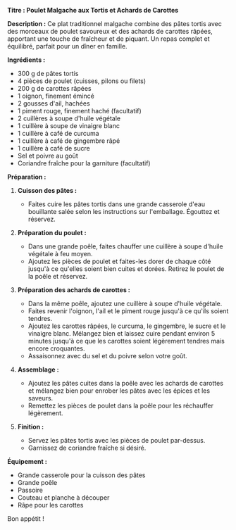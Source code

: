 **Titre : Poulet Malgache aux Tortis et Achards de Carottes**

**Description :**
Ce plat traditionnel malgache combine des pâtes tortis avec des morceaux de poulet savoureux et des achards de carottes râpées, apportant une touche de fraîcheur et de piquant. Un repas complet et équilibré, parfait pour un dîner en famille.

**Ingrédients :**
- 300 g de pâtes tortis
- 4 pièces de poulet (cuisses, pilons ou filets)
- 200 g de carottes râpées
- 1 oignon, finement émincé
- 2 gousses d'ail, hachées
- 1 piment rouge, finement haché (facultatif)
- 2 cuillères à soupe d'huile végétale
- 1 cuillère à soupe de vinaigre blanc
- 1 cuillère à café de curcuma
- 1 cuillère à café de gingembre râpé
- 1 cuillère à café de sucre
- Sel et poivre au goût
- Coriandre fraîche pour la garniture (facultatif)

**Préparation :**
1. **Cuisson des pâtes :**
   - Faites cuire les pâtes tortis dans une grande casserole d'eau bouillante salée selon les instructions sur l'emballage. Égouttez et réservez.

2. **Préparation du poulet :**
   - Dans une grande poêle, faites chauffer une cuillère à soupe d'huile végétale à feu moyen.
   - Ajoutez les pièces de poulet et faites-les dorer de chaque côté jusqu'à ce qu'elles soient bien cuites et dorées. Retirez le poulet de la poêle et réservez.

3. **Préparation des achards de carottes :**
   - Dans la même poêle, ajoutez une cuillère à soupe d'huile végétale.
   - Faites revenir l'oignon, l'ail et le piment rouge jusqu'à ce qu'ils soient tendres.
   - Ajoutez les carottes râpées, le curcuma, le gingembre, le sucre et le vinaigre blanc. Mélangez bien et laissez cuire pendant environ 5 minutes jusqu'à ce que les carottes soient légèrement tendres mais encore croquantes.
   - Assaisonnez avec du sel et du poivre selon votre goût.

4. **Assemblage :**
   - Ajoutez les pâtes cuites dans la poêle avec les achards de carottes et mélangez bien pour enrober les pâtes avec les épices et les saveurs.
   - Remettez les pièces de poulet dans la poêle pour les réchauffer légèrement.

5. **Finition :**
   - Servez les pâtes tortis avec les pièces de poulet par-dessus.
   - Garnissez de coriandre fraîche si désiré.

**Équipement :**
- Grande casserole pour la cuisson des pâtes
- Grande poêle
- Passoire
- Couteau et planche à découper
- Râpe pour les carottes

Bon appétit !
